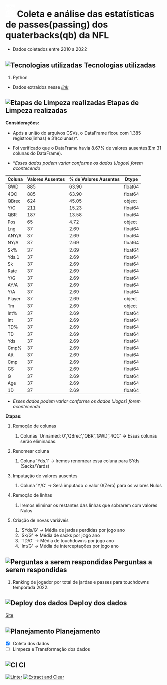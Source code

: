 # ![NFL](./Image/NFL2-PNG.png "San Juan Mountains") Coleta e análise das estatísticas de passes(passing) dos quaterbacks(qb) da NFL

- Dados coletados entre 2010 a 2022

## ![Tecnologias utilizadas](https://cdn-icons-png.flaticon.com/24/5460/5460163.png) Tecnologias utilizadas

1. Python

- Dados extraidos nesse *[link](https://www.pro-football-reference.com/years/2022/passing.htm)*

## ![Etapas de Limpeza realizadas](https://cdn-icons-png.flaticon.com/24/6104/6104865.png) Etapas de Limpeza realizadas

**Considerações:**

- Após a união do arquivos CSVs, o DataFrame ficou com 1.385 registros(linhas) e 31(colunas)*.
- Foi verificado que o DataFrame havia 8.67% de valores ausentes(Em 31 colunas do DataFrame).

- **Esses dados podem variar conforme os dados (Jogos) forem acontecendo*

| Coluna | Valores Ausentes | % de Valores Ausentes | Dtype |
| ------ | ---------------- | --------------------- | ----- |
| GWD | 885 | 63.90 | float64 |
| 4QC | 885 | 63.90 | float64 |
| QBrec | 624 | 45.05 | object |
| Y/C | 211 | 15.23 | float64 |
| QBR | 187 | 13.58 | float64 |
| Pos | 65 | 4.72 | object |
| Lng | 37 | 2.69 | float64 |
| ANY/A | 37 | 2.69 | float64 |
| NY/A | 37 | 2.69 | float64 |
| Sk% | 37 | 2.69 | float64 |
| Yds.1 | 37 | 2.69 | float64 |
| Sk | 37 | 2.69 | float64 |
| Rate | 37 | 2.69 | float64 |
| Y/G | 37 | 2.69 | float64 |
| AY/A | 37 | 2.69 | float64 |
| Y/A | 37 | 2.69 | float64 |
| Player | 37 | 2.69 | object |
| Tm | 37 | 2.69 | object |
| Int% | 37 | 2.69 | float64 |
| Int | 37 | 2.69 | float64 |
| TD% | 37 | 2.69 | float64 |
| TD | 37 | 2.69 | float64 |
| Yds | 37 | 2.69 | float64 |
| Cmp% | 37 | 2.69 | float64 |
| Att | 37 | 2.69 | float64 |
| Cmp | 37 | 2.69 | float64 |
| GS | 37 | 2.69 | float64 |
| G | 37 | 2.69 | float64 |
| Age | 37 | 2.69 | float64 |
| 1D | 37 | 2.69 | float64 |

- *Esses dados podem variar conforme os dados (Jogos) forem acontecendo*

**Etapas:**

1. Remoção de colunas

    1. Colunas 'Unnamed: 0','QBrec','QBR','GWD','4QC' -> Essas colunas serão eliminadas.

2. Renomear coluna

    1. Coluna 'Yds.1' -> Iremos renomear essa coluna para SYds (Sacks/Yards)

3. Imputação de valores ausentes

    1. Coluna 'Y/C' -> Será imputado o valor 0(Zero) para os valores Nulos

4. Remoção de linhas

    1. Iremos eliminar os restantes das linhas que sobrarem com valores Nulos

5. Criação de novas variáveis

    1. 'SYds/G' -> Média de jardas perdidas por jogo ano
    2. 'Sk/G' -> Média de sacks por jogo ano
    3. 'TD/G' -> Média de touchdowns por jogo ano
    4. 'Int/G' -> Média de interceptações por jogo ano

## ![Perguntas a serem respondidas](https://cdn-icons-png.flaticon.com/24/4501/4501315.png) Perguntas a serem respondidas

1. Ranking de jogador por total de jardas e passes para touchdowns temporada 2022.

## ![Deploy dos dados](https://cdn-icons-png.flaticon.com/24/1508/1508878.png) Deploy dos dados

[Site](http)

## ![Planejamento](https://cdn-icons-png.flaticon.com/24/5341/5341024.png) Planejamento

- [x] Coleta dos dados
- [ ] Limpeza e Transformação dos dados

## ![CI](https://cdn-icons-png.flaticon.com/24/6577/6577286.png) CI

[![Linter](https://github.com/Prog-LucasAlves/AED_NFL/actions/workflows/Linter.yml/badge.svg)](https://github.com/Prog-LucasAlves/AED_NFL/actions/workflows/Linter.yml)
[![Extract and Clear](https://github.com/Prog-LucasAlves/AED_NFL/actions/workflows/Extract_and_Clear.yml/badge.svg)](https://github.com/Prog-LucasAlves/AED_NFL/actions/workflows/Extract_and_Clear.yml)
